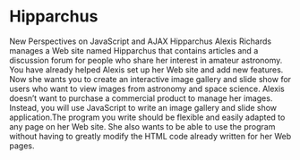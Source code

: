 # Hipparchus
New Perspectives on JavaScript and AJAX
 Hipparchus
Alexis Richards manages a Web site named Hipparchus that contains articles and a discussion forum for people 
who share her interest in amateur astronomy. You have already helped Alexis set up her Web site and add new features. 
Now she wants you to create an interactive image gallery and slide show for users who want to view images from astronomy and space science.
Alexis doesn’t want to purchase a commercial product to manage her images. Instead, you will use JavaScript to write an image gallery 
and slide show application.The program you write should be flexible and easily adapted to any page on her Web site.
She also wants to be able to use the program without having to greatly modify the HTML code already written for her Web pages.

